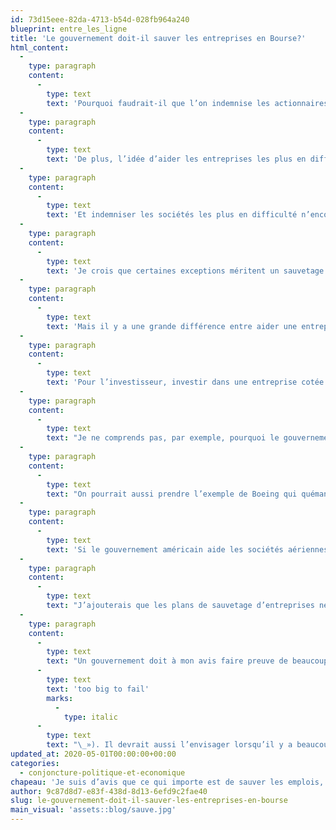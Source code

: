 ```yaml
---
id: 73d15eee-82da-4713-b54d-028fb964a240
blueprint: entre_les_ligne
title: 'Le gouvernement doit-il sauver les entreprises en Bourse?'
html_content:
  -
    type: paragraph
    content:
      -
        type: text
        text: 'Pourquoi faudrait-il que l’on indemnise les actionnaires de sociétés en difficulté, en particulier ceux des grandes entreprises cotées en Bourse?'
  -
    type: paragraph
    content:
      -
        type: text
        text: 'De plus, l’idée d’aider les entreprises les plus en difficulté soulève un problème moral. Pourquoi aider une entreprise particulière plutôt qu’une autre? Qui décide qui obtiendra de l’aide et comment résister aux puissants lobbys des grandes entreprises?'
  -
    type: paragraph
    content:
      -
        type: text
        text: 'Et indemniser les sociétés les plus en difficulté n’encouragera-t-il pas les entreprises à prendre des risques excessifs dans le futur? Pourquoi un dirigeant devrait-il gérer son entreprise prudemment s’il sait qu’il pourra compter sur l’aide du gouvernement en cas de pépin financier?'
  -
    type: paragraph
    content:
      -
        type: text
        text: 'Je crois que certaines exceptions méritent un sauvetage par le gouvernement. Par exemple, la décision du gouvernement américain de venir à la rescousse des grandes banques américaines pendant la crise financière de 2008-2009 était, à mon avis, la bonne décision. Leur faillite aurait ébranlé la confiance des épargnants, le fondement même de tout le système financier. Qui sait ce qui serait survenu et à quel point l’économie se serait effondrée si le gouvernement américain n’avait pas aidé les grandes banques pendant la crise financière de 2008-2009?'
  -
    type: paragraph
    content:
      -
        type: text
        text: 'Mais il y a une grande différence entre aider une entreprise à survivre afin de préserver des emplois directs et indirects, et venir à la rescousse de ses actionnaires.'
  -
    type: paragraph
    content:
      -
        type: text
        text: 'Pour l’investisseur, investir dans une entreprise cotée en Bourse a toujours été risqué. Il devrait garder à l’esprit que la faillite de certaines de ses sociétés est une réelle possibilité, surtout en cas de crise ou de fort ralentissement économique. Si investir en Bourse a historiquement procuré des rendements attrayants aux investisseurs, c’est justement parce que le niveau de risque y est plus élevé. Certaines entreprises feront faillite; c’est inévitable. Dans certains cas, ce sera parce que leurs dirigeants auront été trop téméraires; dans d’autres, ce sera en raison de facteurs largement hors de leur contrôle. C’est le cas de la pandémie actuelle.'
  -
    type: paragraph
    content:
      -
        type: text
        text: "Je ne comprends pas, par exemple, pourquoi le gouvernement américain devrait injecter des milliards de $ (il prévoit l’injection de quelque 58\_G$ US) dans les grandes sociétés aériennes américaines. N’est-il pas de notoriété publique que cette industrie soit particulièrement risquée? L’investisseur qui y investit doit vivre avec le risque qu’une société aérienne puisse faire faillite et de perdre la totalité de son investissement. Que le gouvernement américain veuille préserver les milliers d’emplois de l’industrie aérienne est louable, voire désirable, mais qu’il protège en même temps les actionnaires de ces sociétés me semble indécent."
  -
    type: paragraph
    content:
      -
        type: text
        text: "On pourrait aussi prendre l’exemple de Boeing qui quémandait jusqu’à tout récemment la coquette somme de 60\_G$ US du gouvernement américain, pour elle-même et pour ses nombreux fournisseurs. Encore une fois, je crois que le gouvernement devrait tout faire pour sauver Boeing et l’industrie aéronautique nord-américaine ainsi que ses emplois, mais elle n’a pas à voler au secours des actionnaires de Boeing ou de ses fournisseurs. Surtout que Boeing a racheté pour environ 40\_G$\_US de ses propres actions au cours des quelque 10 dernières années."
  -
    type: paragraph
    content:
      -
        type: text
        text: 'Si le gouvernement américain aide les sociétés aériennes, pourquoi ne devrait-il pas aussi aider les sociétés hôtelières, les entreprises de croisière, les restaurants, les casinos ou les producteurs pétroliers? Où le gouvernement devrait-il tirer la ligne?'
  -
    type: paragraph
    content:
      -
        type: text
        text: "J’ajouterais que les plans de sauvetage d’entreprises ne sont pas très justes pour les sociétés qui sont laissées de côté, ni pour les investisseurs qui avaient investi dans les sociétés les moins risquées d’une industrie. Lorsqu’une société passe par le processus de protection contre la faillite, elle est soit démantelée ou liquidée, ou elle en émerge considérablement diminuée. Ses concurrents profitent généralement de la situation pour gagner d’importantes parts de marché. Ils seront aussi en mesure de charger plus cher pour leurs produits ou services. C’est la loi de la jungle et de la sélection naturelle\_: les sociétés les plus fortes finissent par laisser les sociétés plus faibles dans l’ombre. Si l’on aide systématiquement les entreprises les plus faibles, les plus fortes ne pourront pas se démarquer."
  -
    type: paragraph
    content:
      -
        type: text
        text: "Un gouvernement doit à mon avis faire preuve de beaucoup de prudence avant d’aider une entreprise en difficulté. Il doit le faire si sa faillite risque de causer beaucoup de dommage à l’économie (c’était le cas en 2008-2009 concernant l’échec des grandes banques américaines considérées «\_"
      -
        type: text
        text: 'too big to fail'
        marks:
          -
            type: italic
      -
        type: text
        text: "\_»). Il devrait aussi l’envisager lorsqu’il y a beaucoup d’emplois en jeu, mais en aucun cas devrait-il chercher à indemniser les actionnaires."
updated_at: 2020-05-01T00:00:00+00:00
categories:
  - conjoncture-politique-et-economique
chapeau: 'Je suis d’avis que ce qui importe est de sauver les emplois, pas les actionnaires des entreprises. La loi sur la protection des faillites a été créée dans le but de permettre aux entreprises de poursuivre leurs activités pendant qu’elles s’entendent avec leurs créanciers. Cette loi est un rouage essentiel du système capitaliste et il fonctionne généralement très bien.'
author: 9c87d8d7-e83f-438d-8d13-6efd9c2fae40
slug: le-gouvernement-doit-il-sauver-les-entreprises-en-bourse
main_visual: 'assets::blog/sauve.jpg'
---
```

